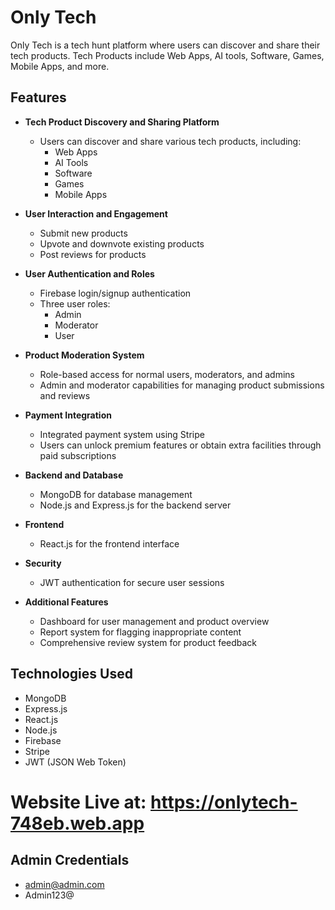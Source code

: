 # Only Tech

Only Tech is a tech hunt platform where users can discover and share their tech products. Tech Products include Web Apps, AI tools, Software, Games, Mobile Apps, and more.

## Features

- **Tech Product Discovery and Sharing Platform**

  - Users can discover and share various tech products, including:
    - Web Apps
    - AI Tools
    - Software
    - Games
    - Mobile Apps

- **User Interaction and Engagement**

  - Submit new products
  - Upvote and downvote existing products
  - Post reviews for products

- **User Authentication and Roles**

  - Firebase login/signup authentication
  - Three user roles:
    - Admin
    - Moderator
    - User

- **Product Moderation System**

  - Role-based access for normal users, moderators, and admins
  - Admin and moderator capabilities for managing product submissions and reviews

- **Payment Integration**

  - Integrated payment system using Stripe
  - Users can unlock premium features or obtain extra facilities through paid subscriptions

- **Backend and Database**

  - MongoDB for database management
  - Node.js and Express.js for the backend server

- **Frontend**

  - React.js for the frontend interface

- **Security**

  - JWT authentication for secure user sessions

- **Additional Features**
  - Dashboard for user management and product overview
  - Report system for flagging inappropriate content
  - Comprehensive review system for product feedback

## Technologies Used

- MongoDB
- Express.js
- React.js
- Node.js
- Firebase
- Stripe
- JWT (JSON Web Token)

# Website Live at: https://onlytech-748eb.web.app

## Admin Credentials

- admin@admin.com
- Admin123@
